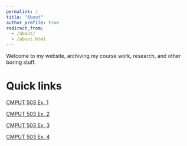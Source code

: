 ```yaml
---
permalink: /
title: "About"
author_profile: true
redirect_from: 
  - /about/
  - /about.html
---
```


Welcome to my website, archiving my course work, research, and other boring stuff.

Quick links
===
[CMPUT 503 Ex. 1](https://phamcnm.github.io/publication/503e1)

[CMPUT 503 Ex. 2](https://phamcnm.github.io/publication/503e2)

[CMPUT 503 Ex. 3](https://phamcnm.github.io/publication/503e3)

[CMPUT 503 Ex. 4](https://phamcnm.github.io/publication/503e4)